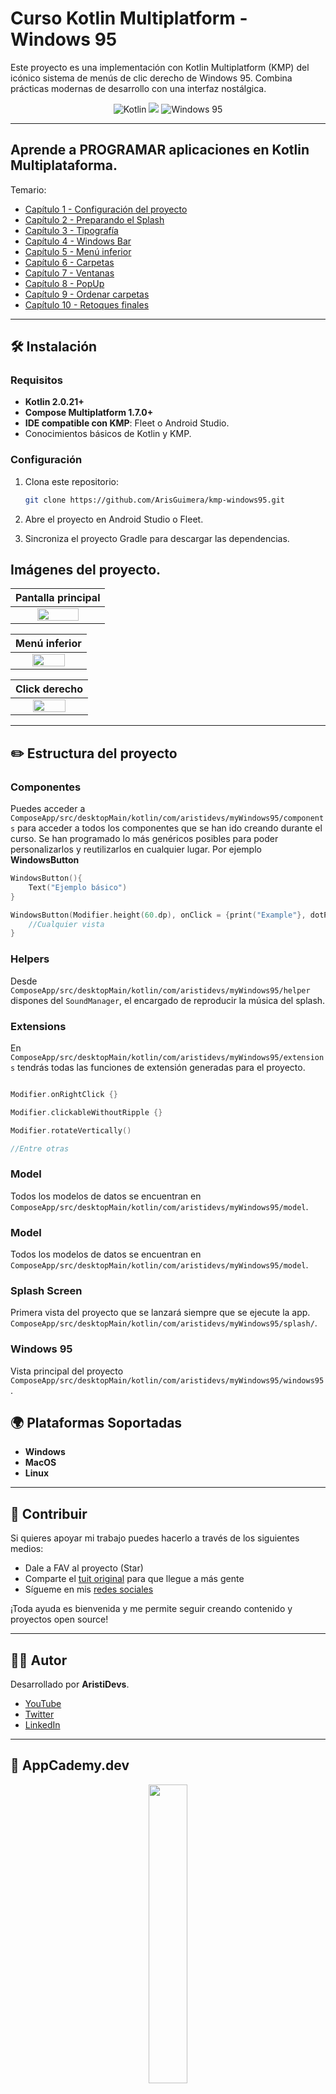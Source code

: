 # Curso Kotlin Multiplatform - Windows 95

Este proyecto es una implementación con Kotlin Multiplatform (KMP) del icónico sistema de menús de clic derecho de Windows 95. Combina prácticas modernas de desarrollo con una interfaz nostálgica.
<p align="center"> <img src="https://img.shields.io/badge/Kotlin-7F52FF?style=for-the-badge&logo=Kotlin&logoColor=white" alt="Kotlin">  <img src="https://img.shields.io/badge/Kotlin-Multiplatform-%237f52ff?style=for-the-badge&logo=kotlin"> <img src="https://img.shields.io/badge/Windows%2095-%F0%9F%96%BC-lightgrey?style=for-the-badge" alt="Windows 95"> </p>

----------

## Aprende a PROGRAMAR aplicaciones en Kotlin Multiplataforma.

Temario: 
<br />
- [Capítulo 1 - Configuración del proyecto]()
- [Capítulo 2 - Preparando el Splash]()
- [Capítulo 3 - Tipografía]()
- [Capítulo 4 - Windows Bar]()
- [Capítulo 5 - Menú inferior]()
- [Capítulo 6 - Carpetas]()
- [Capítulo 7 - Ventanas]()
- [Capítulo 8 - PopUp]()
- [Capítulo 9 - Ordenar carpetas]()
- [Capítulo 10 - Retoques finales]()


----------

## 🛠 Instalación

### Requisitos

-   **Kotlin 2.0.21+**
-   **Compose Multiplatform 1.7.0+**
-   **IDE compatible con KMP**: Fleet o Android Studio.
-   Conocimientos básicos de Kotlin y KMP.

### Configuración

1.  Clona este repositorio:

    ```bash
    git clone https://github.com/ArisGuimera/kmp-windows95.git
    
    ```

2.  Abre el proyecto en Android Studio o Fleet.
3.  Sincroniza el proyecto Gradle para descargar las dependencias.

## Imágenes del proyecto.

|                               Pantalla principal                               | 
|:------------------------------------------------------------------------------:|
|  <img src="img/win95-1.png" style="height: 50%; width:70%;"/>  | 

|                               Menú inferior                               | 
|:------------------------------------------------------------------------------:|
|  <img src="img/win95-2.png" style="height: 50%; width:70%;"/>  | 

|                               Click derecho                               | 
|:------------------------------------------------------------------------------:|
|  <img src="img/win95-3.png" style="height: 50%; width:70%;"/>  | 

----------

## ✏️ Estructura del proyecto

### Componentes

Puedes acceder a `ComposeApp/src/desktopMain/kotlin/com/aristidevs/myWindows95/components` para acceder a todos los componentes que se han ido creando durante el curso. Se han programado lo más genéricos posibles para poder personalizarlos y reutilizarlos en cualquier lugar. Por ejemplo **WindowsButton**

```kotlin
WindowsButton(){
    Text("Ejemplo básico")
}

WindowsButton(Modifier.height(60.dp), onClick = {print("Example"}, dotPadding = 6.dp)){
    //Cualquier vista
}

```

### Helpers

Desde `ComposeApp/src/desktopMain/kotlin/com/aristidevs/myWindows95/helper` dispones del `SoundManager`, el encargado de reproducir la música del splash.

### Extensions

En `ComposeApp/src/desktopMain/kotlin/com/aristidevs/myWindows95/extensions` tendrás todas las funciones de extensión generadas para el proyecto. 

```kotlin

Modifier.onRightClick {}

Modifier.clickableWithoutRipple {}

Modifier.rotateVertically()

//Entre otras

```

### Model

Todos los modelos de datos se encuentran en `ComposeApp/src/desktopMain/kotlin/com/aristidevs/myWindows95/model`.

### Model

Todos los modelos de datos se encuentran en `ComposeApp/src/desktopMain/kotlin/com/aristidevs/myWindows95/model`.

### Splash Screen

Primera vista del proyecto que se lanzará siempre que se ejecute la app. `ComposeApp/src/desktopMain/kotlin/com/aristidevs/myWindows95/splash/`.

### Windows 95

Vista principal del proyecto `ComposeApp/src/desktopMain/kotlin/com/aristidevs/myWindows95/windows95`.


## 🌍 Plataformas Soportadas

-   **Windows**
-   **MacOS**
-   **Linux**

----------

## 🤝 Contribuir

Si quieres apoyar mi trabajo puedes hacerlo a través de los siguientes medios:

- Dale a FAV al proyecto (Star)
- Comparte el [tuit original]() para que llegue a más gente
- Sígueme en mis [redes sociales](https://aristi.dev)

¡Toda ayuda es bienvenida y me permite seguir creando contenido y proyectos open source!

----------

## 👨‍💻 Autor

Desarrollado por **AristiDevs**.

-   [YouTube](https://www.youtube.com/@ArisGuimera)
-   [Twitter](https://twitter.com/ArisGuimera)
-   [LinkedIn](https://www.linkedin.com/in/arisguimera/)

----------

## 🚀 AppCademy.dev


<p align="center">
<a href="https://appcademy.dev"><img src="img/appcademy.webp" style="height: 35%; width:35%;"/></center></a></p>

Este curso está patrocinado por [AppCademy.dev](https://appcademy.dev) mi plataforma de cursos premium donde no solo aprendemos tecnologías sino que profundizamos en sus desarrollos a través de buenas prácticas y contenido avanzado.

----------

## 📦 Otros Proyectos

Si te gustó este proyecto, no olvides echar un vistazo a otros repositorios:

-   [Android Expert](https://github.com/ArisGuimera/Android-Expert)
-   [Compose Tutorial](https://github.com/ArisGuimera/Compose-Tutorial)

----------
